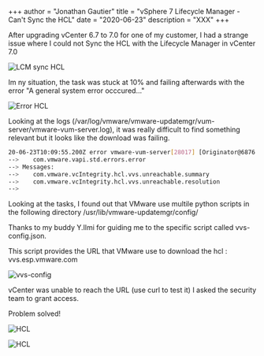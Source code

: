+++
author = "Jonathan Gautier"
title = "vSphere 7 Lifecycle Manager - Can't Sync the HCL"
date = "2020-06-23"
description = "XXX"
+++

After upgrading vCenter 6.7 to 7.0 for one of my customer, I had a strange issue where I could not Sync the HCL with the Lifecycle Manager in vCenter 7.0

![LCM sync HCL](/assets/images/synchcl.jpg)

Im ny situation, the task was stuck at 10% and failing afterwards with the error "A general system error occcured..."

![Error HCL](/assets/images/errorlcm.jpg)

Looking at the logs (/var/log/vmware/vmware-updatemgr/vum-server/vmware-vum-server.log), it was really difficult to find something relevant but it looks like the download was failing. 

```bash
20-06-23T10:09:55.200Z error vmware-vum-server[28017] [Originator@6876 sub=com.vmware.vcIntegrity.hcl.UpdateHclDatastoreTask] Task:com.vmware.vcIntegrity.hcl.UpdateHclDatastoreTask ID:52b92e6b-1b4c-1584-c1ad-da57f7571f88. Task Failed. Error: Error:
-->    com.vmware.vapi.std.errors.error
--> Messages:
-->    com.vmware.vcIntegrity.hcl.vvs.unreachable.summary
-->    com.vmware.vcIntegrity.hcl.vvs.unreachable.resolution
-->
```

Looking at the tasks, I found out that VMware use multile python scripts in the following directory   /usr/lib/vmware-updatemgr/config/

Thanks to my buddy Y.Ilmi for guiding me to the specific script called vvs-config.json.

This script provides the URL that VMware use to download the hcl : vvs.esp.vmware.com

![vvs-config](/assets/images/vvsconfigjson.jpg)

vCenter was unable to reach the URL (use curl to test it) I asked the security team to grant access.

Problem solved!

![HCL](/assets/images/HCL2.jpg)

![HCL](/assets/images/hcl3.jpg)